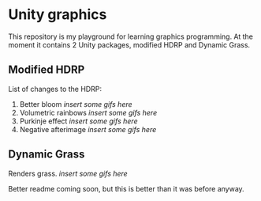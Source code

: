 # Unity graphics
This repository is my playground for learning graphics programming.
At the moment it contains 2 Unity packages, modified HDRP and Dynamic Grass.
## Modified HDRP
List of changes to the HDRP:
1) Better bloom *insert some gifs here*
2) Volumetric rainbows *insert some gifs here*
3) Purkinje effect *insert some gifs here*
4) Negative afterimage *insert some gifs here*
## Dynamic Grass
Renders grass. *insert some gifs here*

Better readme coming soon, but this is better than it was before anyway.
